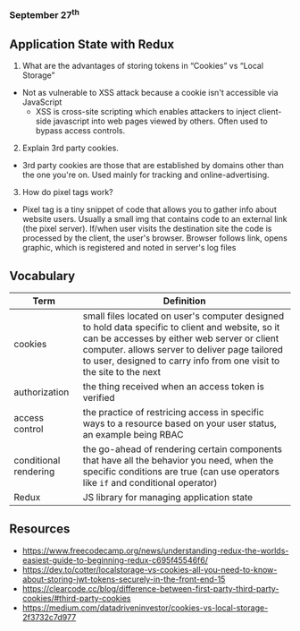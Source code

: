 ### September 27<sup>th</sup>
## Application State with Redux

1. What are the advantages of storing tokens in “Cookies” vs “Local Storage”
- Not as vulnerable to XSS attack because a cookie isn't accessible via JavaScript
  - XSS is cross-site scripting which enables attackers to inject client-side javascript into web pages viewed by others. Often used to bypass access controls.

2. Explain 3rd party cookies.
- 3rd party cookies are those that are established by domains other than the one you're on. Used mainly for tracking and online-advertising.

3. How do pixel tags work?
- Pixel tag is a tiny snippet of code that allows you to gather info about website users. Usually a small img that contains code to an external link (the pixel server). If/when user visits the destination site the code is processed by the client, the user's browser. Browser follows link, opens graphic, which is registered and noted in server's log files



## Vocabulary

|    **Term**    | **Definition**  |
| -------------- | ----------- |
| cookies | small files located on user's computer designed to hold data specific to client and website, so it can be accesses by either web server or client computer. allows server to deliver page tailored to user, designed to carry info from one visit to the site to the next |
| authorization | the thing received when an access token is verified  |
| access control | the practice of restricing access in specific ways to a resource based on your user status, an example being RBAC |
| conditional rendering | the go-ahead of rendering certain components that have all the behavior you need, when the specific conditions are true (can use operators like `if` and conditional operator) |
| Redux | JS library for managing application state |



## Resources
- https://www.freecodecamp.org/news/understanding-redux-the-worlds-easiest-guide-to-beginning-redux-c695f45546f6/
- https://dev.to/cotter/localstorage-vs-cookies-all-you-need-to-know-about-storing-jwt-tokens-securely-in-the-front-end-15
- https://clearcode.cc/blog/difference-between-first-party-third-party-cookies/#third-party-cookies
- https://medium.com/datadriveninvestor/cookies-vs-local-storage-2f3732c7d977